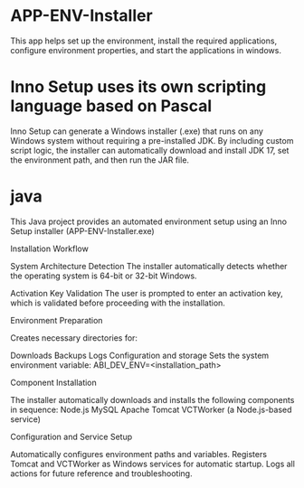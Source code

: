 # APP-ENV-Installer
This app helps set up the environment, install the required applications, configure environment properties, and start the applications in windows.


# Inno Setup uses its own scripting language based on Pascal
Inno Setup can generate a Windows installer (.exe) that runs on any Windows system without requiring a pre-installed JDK. By including custom script logic, the installer can automatically download and install JDK 17, set the environment path, and then run the JAR file.

# java
This Java project provides an automated environment setup using an Inno Setup installer (APP-ENV-Installer.exe)

Installation Workflow

System Architecture Detection
The installer automatically detects whether the operating system is 64-bit or 32-bit Windows.

Activation Key Validation
The user is prompted to enter an activation key, which is validated before proceeding with the installation.

Environment Preparation

Creates necessary directories for:

Downloads
Backups
Logs
Configuration and storage
Sets the system environment variable:
ABI_DEV_ENV=<installation_path>


Component Installation

The installer automatically downloads and installs the following components in sequence:
Node.js
MySQL
Apache Tomcat
VCTWorker (a Node.js-based service)

Configuration and Service Setup

Automatically configures environment paths and variables.
Registers Tomcat and VCTWorker as Windows services for automatic startup.
Logs all actions for future reference and troubleshooting.